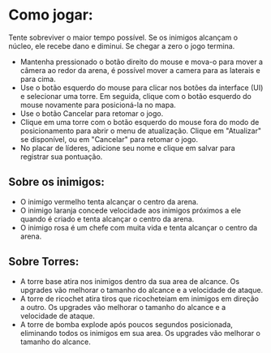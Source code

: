 # Como jogar:
Tente sobreviver o maior tempo possível. Se os inimigos alcançam o núcleo, ele recebe dano e diminui. Se chegar a zero o jogo termina.
- Mantenha pressionado o botão direito do mouse e mova-o para mover a câmera ao redor da arena, é possível mover a camera para as laterais e para cima.
- Use o botão esquerdo do mouse para clicar nos botões da interface (UI) e selecionar uma torre. Em seguida, clique com o botão esquerdo do mouse novamente para posicioná-la no mapa.
- Use o botão Cancelar para retomar o jogo.
- Clique em uma torre com o botão esquerdo do mouse fora do modo de posicionamento para abrir o menu de atualização. Clique em "Atualizar" se disponível, ou em "Cancelar" para retomar o jogo.
- No placar de líderes, adicione seu nome e clique em salvar para registrar sua pontuação.

## Sobre os inimigos:
- O inimigo vermelho tenta alcançar o centro da arena.
- O inimigo laranja concede velocidade aos inimigos próximos a ele quando é criado e tenta alcançar o centro da arena.
- O inimigo rosa é um chefe com muita vida e tenta alcançar o centro da arena.

## Sobre Torres:
- A torre base atira nos inimigos dentro da sua area de alcance. Os upgrades vão melhorar o tamanho do alcance e a velocidade de ataque.
- A torre de ricochet atira tiros que ricocheteiam em inimigos em direção a outro. Os upgrades vão melhorar o tamanho do alcance e a velocidade de ataque.
- A torre de bomba explode após poucos segundos posicionada, eliminando todos os inimigos em sua area.  Os upgrades vão melhorar o tamanho do alcance.
